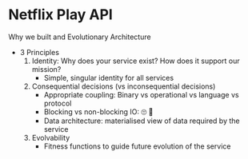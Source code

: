 # Netflix Play API

Why we built and Evolutionary Architecture

- 3 Principles
    1. Identity: Why does your service exist? How does it support our mission?
        - Simple, singular identity for all services
    2. Consequential decisions (vs inconsequential decisions)
        - Appropriate coupling: Binary vs operational vs language vs protocol
        - Blocking vs non-blocking IO: 🙄 🐘
        - Data architecture: materialised view of data required by the service
    3. Evolvability
        - Fitness functions to guide future evolution of the service